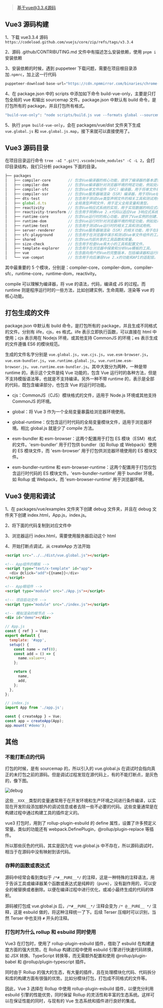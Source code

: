 > 基于vue@3.3.4源码

## Vue3 源码构建

1、下载 vue3.3.4 源码 `https://codeload.github.com/vuejs/core/zip/refs/tags/v3.3.4`

2、源码 .github/CONTRIBUTING.md 文件中有描述怎么安装依赖，使用 `pnpm i` 安装依赖

3、安装依赖的时候，遇到 puppeteer 下载问题，需要在项目根目录添加`.npmrc`，加上这一行代码

```js
puppeteer-download-base-url="https://cdn.npmmirror.com/binaries/chrome-for-testing"
```

4、在 package.json 中的 scripts 中添加如下命令 build-vue-only，主要是只打包全局的 vue 和输出 sourcemap 文件。package.json 中默认有 build 命令，是打包所有的 package，并且打包所有格式。

```bash
"build-vue-only": "node scripts/build.js vue --formats global --sourcemap true",
```

5、执行 `pnpm build-vue-only`，会在 packages/vue/dist 文件夹下生成 `vue.global.js` 和 `vue.global.js.map`，接下来就可以直接使用了。

## Vue3 源码目录

在项目目录运行命令 `tree -aI ".git*|.vscode|node_modules" -C -L 2`，会打印目录结构，我们只分析 packages 下面的目录。

```js
├── packages
│   ├── compiler-core        // 包含Vue编译器的核心功能，提供了编译器的基本逻辑和算法。比如编译成抽象语法树等。
│   ├── compiler-dom         // 包含Vue编译器针对浏览器环境的特定功能，例如处理DOM元素和属性。
│   ├── compiler-sfc         // 包含Vue单文件组件（SFC）编译器，用于将单文件组件转换为渲染函数。
│   ├── compiler-ssr         // 包含Vue服务器端渲染（SSR）编译器，用于将Vue组件编译为在服务器上渲染的函数。
│   ├── dts-test             // 包含用于测试Vue类型声明文件的相关工具和测试用例。
│   ├── global.d.ts          // 全局类型声明文件，用于定义全局变量和类型。
│   ├── reactivity           // 包含Vue响应式系统的实现，用于实现数据的响应式和依赖追踪。
│   ├── reactivity-transform // 包含用于转换Vue 2.x代码以适应Vue 3响应式系统的工具。
│   ├── runtime-core         // 包含Vue运行时的核心功能，提供了Vue实例的创建、组件的渲染等基本功能。
│   ├── runtime-dom          // 包含Vue运行时针对浏览器环境的特定功能，例如处理DOM操作和事件处理。
│   ├── runtime-test         // 包含用于测试Vue运行时的相关工具和测试用例。
│   ├── server-renderer      // 包含Vue服务器端渲染（SSR）的相关功能，用于在服务器上渲染Vue组件。
│   ├── sfc-playground       // 包含用于在浏览器中演示和测试Vue单文件组件的工具。
│   ├── shared               // 包含Vue内部共享的工具函数和常量。
│   ├── size-check           // 包含用于检查Vue库大小的工具和配置文件。
│   ├── template-explorer    // 包含用于在浏览器中探索和分析Vue模板的工具。
│   ├── vue                  // 包含面向用户的Vue的完整版本，包括编译器和运行时。
│   └── vue-compat           // 包含用于向后兼容Vue 2.x的功能和API的适配层。
```

其中最重要的 5 个模块，分别是：compiler-core，compiler-dom，compiler-sfc，runtime-core，runtime-dom，reactivity。

compile 可以理解为编译器，将 vue 的语法，代码，编译成 JS 的过程。而 runtime 则是程序运行时的一些方法，比如创建实例，生命周期，渲染等 vue 的核心功能。

## 打包生成的文件

package.json 中默认有 build 命令，是打包所有的 package，并且生成不同格式的文件。分别有 iife，cjs，es 格式。iife 表示立即执行函数，可以直接在 html 中使用；cjs 表示用在 Nodejs 环境，或其他支持 CommonJS 的环境；es 表示生成的文件遵循 ES6 的模块规范。

生成的文件名字分别是 `vue.global.js`，`vue.cjs.js`，`vue.esm-browser.js`，`vue.esm-bundler.js`，`vue.runtime.global.js`，`vue.runtime.esm-browser.js`，`vue.runtime.esm-bundler.js`。其中大致分为两种，一种是带 runtime 的，表示这个文件是纯 Vue 功能的，包含 Vue 运行时的各种方法，但是不支持模版语法等，也就是不支持编译。另外一种不带 runtime 的，表示是全部的代码，既包含编译部分，也包含 Vue 的运行时功能。

- cjs：CommonJS（CJS）模块格式的文件，适用于 Node.js 环境或其他支持 CommonJS 的环境。
- global：将 Vue 3 作为一个全局变量暴露给浏览器环境使用。
- global-runtime：仅包含运行时代码的全局变量模块文件，适用于浏览器环境。相比 global.js 就是少了 compile 方法。
- esm-bundler 和 esm-browser：这两个配置用于打包 ES 模块（ESM）格式的文件。'esm-bundler' 用于打包供 bundler（如 Rollup 或 Webpack）使用的 ES 模块文件，而 'esm-browser' 用于打包供浏览器环境使用的 ES 模块文件。

- esm-bundler-runtime 和 esm-browser-runtime：这两个配置用于打包仅包含运行时代码的 ES 模块文件。'esm-bundler-runtime' 用于 bundler 环境，如 Rollup 或 Webpack，而 'esm-browser-runtime' 用于浏览器环境。

## Vue3 使用和调试

1、在 packages/vue/examples 文件夹下创建 debug 文件夹，并且在 debug 文件夹下创建 index.html，App.js，index.js。

2、将下面的代码复制到对应文件中

3、浏览器运行 index.html，需要使用服务器启动这个 html

4、开始打断点调试，从 createApp 方法开始

```html
<script src="../../dist/vue.global.js"></script>

<!-- App组件的模板 -->
<script type="text/x-template" id="app">
  <div @click="add">{{name}}</div>
</script>

<!-- App根组件 -->
<script type="module" src="./App.js"></script>

<!-- 项目启动文件 -->
<script type="module" src="./index.js"></script>

<!-- 模拟渲染的根节点 -->
<div id="demo"></div>
```

```js
// App.js
const { ref } = Vue;
export default {
  template: '#app',
  setup() {
    const name = ref(0);
    const add = () => {
      name.value++;
    };

    return {
      name,
      add,
    };
  },
};
```

```js
// index.js
import App from './app.js';

const { createApp } = Vue;
const app = createApp(App);
app.mount('#demo');
```

## 其他

### 不能打断点的代码

打包的时候，是有 sourcemap 的，所以引入的 vue.global.js 在调试时会指向真正的未打包之前的源码。但是调试过程发现在源代码上，有的不能打断点，是灰色的，像下图。

![debug](https://cdn.lishuxue.site/blog/image/Vue/debug.png)

这些`__XXX__`类型的变量通常用于在开发环境和生产环境之间进行条件编译，以实现在开发阶段添加额外的调试信息或者去除一些不必要的代码。这些变量通常是在构建过程中通过构建工具的插件定义的。

vue3 打包时，用到了 rollup-plugin-esbuild 的 define 属性，设置了许多预定义常量。类似的功能还有 webpack.DefinePlugin，@rollup/plugin-replace 等插件。

所以那些灰色的代码，其实是因为在 vue.global.js 中不存在，所以源码调试时，相当于在源码中没有映射到该代码。

### 存粹的函数或表达式

源码中经常会看到类似于 `/*#__PURE__*/` 的注释，这是一种特殊的注释语法，用于告诉工具或编译器某个函数或表达式是纯粹的（pure），没有副作用的，可以安全的被替换或者删除。以便在编译过程中进行优化，或减小最终生成的代码的体积。

源码被打包成 vue.global.js 后，`/*#__PURE__*/` 注释会变为 `/* @__PURE__ */` 注释，这是 esbuild 做的，将这种注释统一了下。后续 Terser 压缩时可以识别，当然 Terser 中也支持 `#` 开头的注释。

### 打包时为什么 rollup 和 esbuild 同时使用

Vue3 在打包时，使用了 rollup-plugin-esbuild 插件，借助了 esbuild 在构建速度方面的强大优势。在 Rollup 构建过程中使用 esbuild 引擎进行快速代码转换，如 JSX 转换、TypeScript 转换等，而无需额外配置和使用 @rollup/plugin-babel 和 @rollup/plugin-typescript 插件。

同时由于 Rollup 的强大的生态，有大量的插件，且在处理模块化代码、代码拆分和库的构建方面有很强的优势。比如分模块打包，打包成不同格式的文件等。

因此，Vue 3 选择在 Rollup 中使用 rollup-plugin-esbuild 插件，以便充分利用 esbuild 引擎的性能优势，同时保留 Rollup 的灵活性和丰富的生态系统。这样可以在保证性能的同时，与现有的 Vue 生态系统和插件进行良好的集成。
